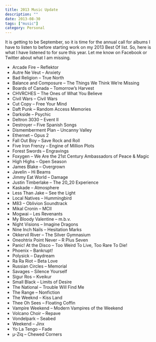 ```yaml
---
title: 2013 Music Update
description: ""
date: 2013-08-30
tags: ["music"]
category: Personal
---
```


It is getting to be September, so it is time for the annual call for albums I have to listen to before starting work on my 2013 Best Of list. So, here is what I have listened to for sure this year. Let me know on Facebook or Twitter about what I am missing.

* Arcade Fire – Reflektor
* Autre Ne Veut – Anxiety
* Bad Religion – True North
* Balance and Composure – The Things We Think We’re Missing
* Boards of Canada – Tomorrow’s Harvest
* CHVRCHES – The Ones of What You Believe
* Civil Wars – Civil Wars
* Cut Copy – Free Your Mind
* Daft Punk – Random Access Memories
* Darkside – Psychic
* Deltron 3030 – Event II
* Destroyer – Five Spanish Songs
* Dismemberment Plan – Uncanny Valley
* Ethernet – Opus 2
* Fall Out Boy – Save Rock and Roll
* Five Iron Frenzy – Engine of Million Plots
* Forest Swords – Engravings
* Foxygen – We Are the 21st Century Ambassadors of Peace & Magic
* High Highs – Open Season
* James Blake – Overgrown
* Javelin – Hi Beams
* Jimmy Eat World – Damage
* Justin Timberlake – The 20_20 Experience
* Kaskade – Atmosphere
* Less Than Jake – See the Light
* Local Natives – Hummingbird
* M83 – Oblivion Soundtrack
* Mikal Cronin – MCII
* Mogwai – Les Revenants
* My Bloody Valentine – m.b.v.
* Night Visions – Imagine Dragons
* Nine Inch Nails – Hesitation Marks
* Okkervil River – The Silver Gymnasium
* Oneohtrix Point Never – R Plus Seven
* Panic! At the Disco – Too Weird To Live, Too Rare To Die!
* Phoenix – Bankrupt!
* Polysick – Daydream
* Ra Ra Riot – Beta Love
* Russian Circles – Memorial
* Savages – Silence Yourself
* Sigur Ros – Kveikur
* Small Black – Limits of Desire
* The National – Trouble Will Find Me
* The Range – Nonfiction
* The Weeknd – Kiss Land
* Thee Oh Sees – Floating Coffin
* Vampire Weekend – Modern Vampires of the Weekend
* Volcano Choir – Repave
* Vondelpark – Seabed
* Weekend – Jinx
* Yo La Tengo – Fade
* µ-Ziq – Chewed Corners